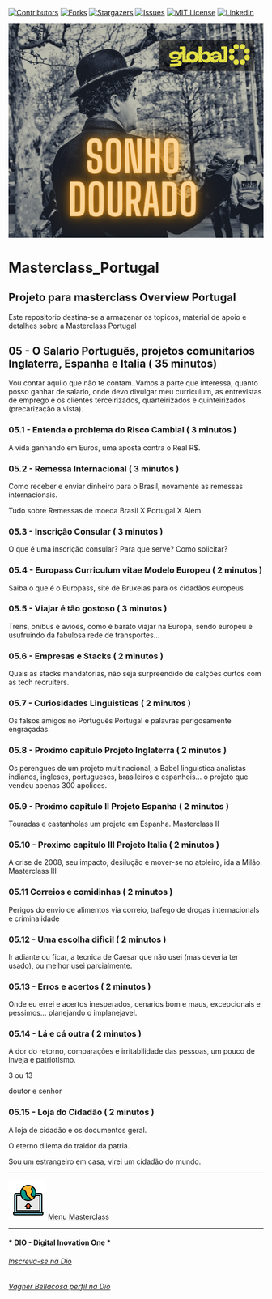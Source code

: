<!-- PROJECT SHIELDS -->

[![Contributors][contributors-shield]][contributors-url]
[![Forks][forks-shield]][forks-url]
[![Stargazers][stars-shield]][stars-url]
[![Issues][issues-shield]][issues-url]
[![MIT License][license-shield]][license-url]
[![LinkedIn][linkedin-shield]][linkedin-url]

<!-- PROJECT LOGO -->
![Sonhos dourados](Images/GoldenAge.png "Viver na Europa")


# Masterclass_Portugal

## Projeto para masterclass Overview Portugal

Este repositorio destina-se a armazenar os topicos, material de apoio e detalhes sobre a Masterclass Portugal

## 05 - O Salario Português, projetos comunitarios Inglaterra, Espanha e Italia ( 35 minutos)

Vou contar aquilo que não te contam. Vamos a parte que interessa, quanto posso ganhar de salario, onde devo divulgar meu curriculum, as entrevistas de emprego e os clientes terceirizados, quarteirizados e quinteirizados (precarização a vista).

### 05.1 - Entenda o problema do Risco Cambial ( 3 minutos )

A vida ganhando em Euros, uma aposta contra o Real R$.

### 05.2 - Remessa Internacional ( 3 minutos )

Como receber e enviar dinheiro para o Brasil, novamente as remessas internacionais.

Tudo sobre Remessas de moeda Brasil X Portugal X Além

### 05.3 - Inscrição Consular ( 3 minutos )

O que é uma inscrição consular? Para que serve? Como solicitar?

### 05.4 - Europass Curriculum vitae Modelo Europeu ( 2 minutos )

Saiba o que é o Europass, site de Bruxelas para os cidadãos europeus

### 05.5 - Viajar é tão gostoso ( 3 minutos )

Trens, onibus e avioes, como é barato viajar na Europa, sendo europeu e usufruindo da fabulosa rede de transportes...

### 05.6 - Empresas e Stacks ( 2 minutos )

Quais as stacks mandatorias, não seja surpreendido de calções curtos com as tech recruiters.

### 05.7 - Curiosidades Linguisticas ( 2 minutos )

Os falsos amigos no Português Portugal e palavras perigosamente engraçadas.

### 05.8 - Proximo capitulo Projeto Inglaterra ( 2 minutos )

Os perengues de um projeto multinacional, a Babel linguistica analistas indianos, ingleses, portugueses, brasileiros e espanhois... o projeto que vendeu apenas 300 apolices.

### 05.9 - Proximo capitulo II Projeto Espanha  ( 2 minutos )

Touradas e castanholas um projeto em Espanha. Masterclass II

### 05.10 - Proximo capitulo III Projeto Italia  ( 2 minutos )

A crise de 2008, seu impacto, desilução e mover-se no atoleiro, ida a Milão. Masterclass III

### 05.11 Correios e comidinhas ( 2 minutos )

Perigos do envio de alimentos via correio, trafego de drogas internacionals e criminalidade 

### 05.12 - Uma escolha dificil  ( 2 minutos )

Ir adiante ou ficar, a tecnica de Caesar que não usei (mas deveria ter usado), ou melhor usei parcialmente.

### 05.13 - Erros e acertos  ( 2 minutos )

Onde eu errei e acertos inesperados, cenarios bom e maus, excepcionais e pessimos... planejando o implanejavel.

### 05.14 - Lá e cá outra  ( 2 minutos )

A dor do retorno, comparações e irritabilidade das pessoas, um pouco de inveja e patriotismo.

3 ou 13

doutor e senhor

### 05.15 - Loja do Cidadão  ( 2 minutos )

A loja de cidadão e os documentos geral.


O eterno dilema do traidor da patria.

Sou um estrangeiro em casa, virei um cidadão do mundo.


---

![Menu Masterclass](Images/Menu.png "Menu Masterclass") [Menu Masterclass](00_Masterclass.MD)


---

#### * DIO - Digital Inovation One *
######  [Inscreva-se na Dio](https://web.dio.me/sign-up?ref=R5J3ZLTIFS)  

######  [Vagner Bellacosa perfil na Dio](https://web.dio.me/users/vagnerbellacosa?tab=achievements)  

<!-- MARKDOWN LINKS & IMAGES -->
<!-- https://www.markdownguide.org/basic-syntax/#reference-style-links -->
[contributors-shield]: https://img.shields.io/github/contributors/VagnerBellacosa/Masterclass_Portugal.svg?style=for-the-badge
[contributors-url]: https://github.com/VagnerBellacosa/Masterclass_Portugal/graphs/contributors
[forks-shield]: https://img.shields.io/github/forks/VagnerBellacosa/Masterclass_Portugal.svg?style=for-the-badge
[forks-url]: https://github.com/VagnerBellacosa/Masterclass_Portugal/network/members
[stars-shield]: https://img.shields.io/github/stars/VagnerBellacosa/Masterclass_Portugal.svg?style=for-the-badge
[stars-url]: https://github.com/VagnerBellacosa/Masterclass_Portugal/stargazers
[issues-shield]: https://img.shields.io/github/issues/VagnerBellacosa/Masterclass_Portugal.svg?style=for-the-badge
[issues-url]: https://github.com/VagnerBellacosa/Masterclass_Portugal/issues
[license-shield]: https://img.shields.io/github/license/VagnerBellacosa/Masterclass_Portugal.svg?style=for-the-badge
[license-url]: https://github.com/VagnerBellacosa/Masterclass_Portugal/blob/master/LICENSE.txt
[linkedin-shield]: https://img.shields.io/badge/-LinkedIn-black.svg?style=for-the-badge&logo=linkedin&colorB=555
[linkedin-url]: https://www.linkedin.com/in/VagnerBellacosa/
[product-screenshot]: Images/GoldenAge.png


